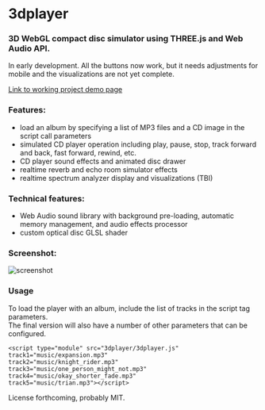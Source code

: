 # 3dplayer
### 3D WebGL compact disc simulator using THREE.js and Web Audio API.

In early development.  All the buttons now work, but it needs adjustments for mobile 
and the visualizations are not yet complete.

[Link to working project demo page](https://paulslocum.github.io/3dplayer/)

### Features: 
 - load an album by specifying a list of MP3 files and a CD image in the script call parameters
 - simulated CD player operation including play, pause, stop, track forward and back, fast forward, rewind, etc.
 - CD player sound effects and animated disc drawer
 - realtime reverb and echo room simulator effects
 - realtime spectrum analyzer display and visualizations (TBI)
 
### Technical features:
 - Web Audio sound library with background pre-loading, automatic memory management, and audio effects processor
 - custom optical disc GLSL shader

### Screenshot: 

![screenshot](https://paulslocum.github.io/3dplayer/notes/screenshot.png)

### Usage

To load the player with an album, include the list of tracks in the script tag parameters.  
The final version will also have a number of other parameters that can be configured.

```
<script type="module" src="3dplayer/3dplayer.js"
track1="music/expansion.mp3" 
track2="music/knight_rider.mp3" 
track3="music/one_person_might_not.mp3"
track4="music/okay_shorter_fade.mp3"
track5="music/trian.mp3"></script>
```

License forthcoming, probably MIT.
